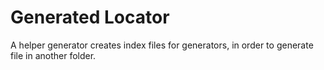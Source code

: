 # Generated Locator
A helper generator creates index files for generators, 
in order to generate file in another folder.

